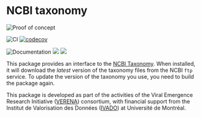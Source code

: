 # NCBI taxonomy

![Proof of concept](https://img.shields.io/badge/status-proof%20of%20concept-lightgrey)

![CI](https://github.com/EcoJulia/NCBITaxonomy.jl/workflows/CI/badge.svg) [![codecov](https://codecov.io/gh/EcoJulia/NCBITaxonomy.jl/branch/master/graph/badge.svg)](https://codecov.io/gh/EcoJulia/NCBITaxonomy.jl)

![Documentation](https://github.com/EcoJulia/NCBITaxonomy.jl/workflows/Documentation/badge.svg) [![](https://img.shields.io/badge/docs-stable-blue.svg)](https://ecojulia.github.io/NCBITaxonomy.jl/stable) [![](https://img.shields.io/badge/docs-dev-blue.svg)](https://ecojulia.github.io/NCBITaxonomy.jl/dev)

This package provides an interface to the [NCBI Taxonomy][ncbitax]. When
installed, it will download the *latest* version of the taxonomy files from the
NCBI `ftp` service. To update the version of the taxonomy you use, you need to
build the package again.

[ncbitax]: https://www.ncbi.nlm.nih.gov/taxonomy

This package is developed as part of the activities of the Viral Emergence
Research Initiative ([VERENA][verena]) consortium, with financial support from
the Institut de Valorisation des Données ([IVADO][ivado]) at Université de
Montréal.

[verena]: https://www.viralemergence.org/
[ivado]: https://ivado.ca/en/
